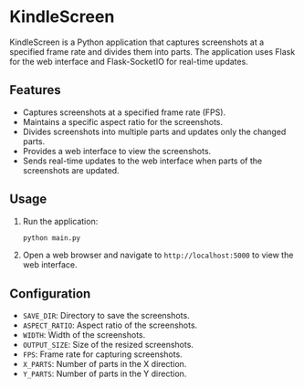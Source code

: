 # KindleScreen

KindleScreen is a Python application that captures screenshots at a specified frame rate and divides them into parts. The application uses Flask for the web interface and Flask-SocketIO for real-time updates.

## Features

- Captures screenshots at a specified frame rate (FPS).
- Maintains a specific aspect ratio for the screenshots.
- Divides screenshots into multiple parts and updates only the changed parts.
- Provides a web interface to view the screenshots.
- Sends real-time updates to the web interface when parts of the screenshots are updated.

## Usage

1. Run the application:
    ```bash
    python main.py
    ```

2. Open a web browser and navigate to `http://localhost:5000` to view the web interface.

## Configuration

- `SAVE_DIR`: Directory to save the screenshots.
- `ASPECT_RATIO`: Aspect ratio of the screenshots.
- `WIDTH`: Width of the screenshots.
- `OUTPUT_SIZE`: Size of the resized screenshots.
- `FPS`: Frame rate for capturing screenshots.
- `X_PARTS`: Number of parts in the X direction.
- `Y_PARTS`: Number of parts in the Y direction.
